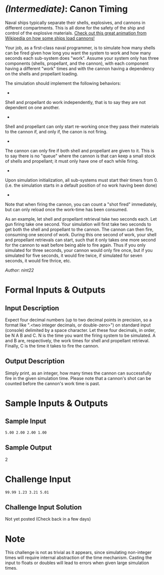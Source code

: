 

# _(Intermediate)_: Canon Timing

Naval ships typically separate their shells, explosives, and cannons in different compartments. This is all done for the safety of the ship and control of the explosive materials. [Check out this great animation from Wikipedia on how some ships load cannons!](http://en.wikipedia.org/wiki/File:Animated_gun_turret.gif)

Your job, as a first-class naval programmer, is to simulate how many shells can be fired given how long you want the system to work and how many seconds each sub-system does "work". Assume your system only has three components (shells, propellant, and the cannon), with each component having a different "work" times and with the cannon having a dependency on the shells and propellant loading.

The simulation should implement the following behaviors:

-

Shell and propellant do work independently, that is to say they are not dependent on one another.

-

Shell and propellant can only start re-working once they pass their materials to the cannon if, and only if, the canon is not firing.

-

The cannon can only fire if both shell and propellant are given to it. This is to say there is no "queue" where the cannon is that can keep a small stock of shells and propellant; it must only have one of each while firing.

-

Upon simulation initialization, all sub-systems must start their timers from 0. (i.e. the simulation starts in a default position of no work having been done)

-

Note that when firing the cannon, you can count a "shot fired" immediately, but can only reload once the work-time has been consumed.

As an example, let shell and propellant retrieval take two seconds each. Let gun firing take one second. Your simulation will first take two seconds to get both the shell and propellant to the cannon. The cannon can then fire, consuming one second of work. During this one second of work, your shell and propellant retrievals can start, such that it only takes one more second for the cannon to wait before being able to fire again. Thus if you only simulated for three seconds, your cannon would only fire once, but if you simulated for five seconds, it would fire twice, if simulated for seven seconds, it would fire thrice, etc.

_Author: nint22_

# Formal Inputs & Outputs

## Input Description

Expect four decimal numbers (up to two decimal points in precision, so a format like "<some integers or zero>.<two integer decimals, or double-zero>") on standard input (console) delimited by a space character. Let these four decimals, in order, be N A B and C. N is the time you want the firing system to be simulated. A and B are, respectively, the work times for shell and propellant retrieval. Finally, C is the time it takes to fire the cannon.

## Output Description

Simply print, as an integer, how many times the cannon can successfully fire in the given simulation time. Please note that a cannon's shot can be counted before the cannon's work time is past.

# Sample Inputs & Outputs

## Sample Input

    5.00 2.00 2.00 1.00

## Sample Output

2

# Challenge Input

    99.99 1.23 3.21 5.01

## Challenge Input Solution

Not yet posted (Check back in a few days)

# Note

This challenge is not as trivial as it appears, since simulating non-integer times will require internal abstraction of the time mechanism. Casting the input to floats or doubles will lead to errors when given large simulation times.

